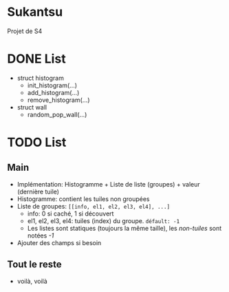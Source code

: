 # Sukantsu
Projet de S4

# DONE List
- struct histogram
  - init_histogram(...)
  - add_histogram(...)
  - remove_histogram(...)
- struct wall
  - random_pop_wall(...)

# TODO List
## Main
- Implémentation: Histogramme + Liste de liste (groupes) + valeur (dernière tuile)
- Histogramme: contient les tuiles non groupées
- Liste de groupes: `[[info, el1, el2, el3, el4], ...]`
  - info: 0 si caché, 1 si découvert
  - el1, el2, el3, el4: tuiles (index) du groupe. `défault: -1`
  - Les listes sont statiques (toujours la même taille), les *non-tuiles* sont notées *-1*
- Ajouter des champs si besoin

## Tout le reste
- voilà, voilà
